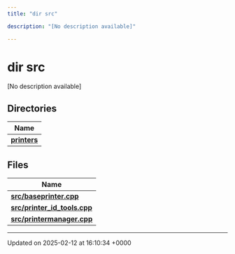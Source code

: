 ```yaml
---
title: "dir src"

description: "[No description available]"

---
```


# dir src

[No description available]

## Directories

| Name           |
| -------------- |
| **[printers](/documentation/code/files/dir_f07c66407e94b7fc3e5efdd72359eae2/#dir-printers)**  |

## Files

| Name           |
| -------------- |
| **[src/baseprinter.cpp](/documentation/code/files/baseprinter_8cpp/#file-src-baseprinter-cpp)**  |
| **[src/printer_id_tools.cpp](/documentation/code/files/printer__id__tools_8cpp/#file-src-printer-id-tools-cpp)**  |
| **[src/printermanager.cpp](/documentation/code/files/printermanager_8cpp/#file-src-printermanager-cpp)**  |






-------------------------------

Updated on 2025-02-12 at 16:10:34 +0000
